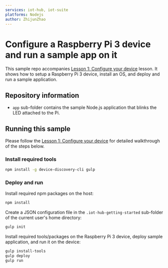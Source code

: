 ```yaml
---
services: iot-hub, iot-suite
platforms: Nodejs
author: ZhijunZhao
---
```


# Configure a Raspberry Pi 3 device and run a sample app on it
This sample repo accompanies [Lesson 1: Configure your device](https://azure.microsoft.com/en-us/documentation/articles/iot-hub-raspberry-pi-kit-node-lesson1-configure-your-device/) lesson. It shows how to setup a Raspberry Pi 3 device, install an OS, and deploy and run a sample application.

## Repository information
- `app` sub-folder contains the sample Node.js application that blinks the LED attached to the Pi.

## Running this sample
Please follow the [Lesson 1: Configure your device](https://azure.microsoft.com/en-us/documentation/articles/iot-hub-raspberry-pi-kit-node-lesson1-configure-your-device/) for detailed walkthrough of the steps below.

### Install required tools

```bash
npm install -g device-discovery-cli gulp
```

### Deploy and run

Install required npm packages on the host:
```bash
npm install
```
Create a JSON configuration file in the `.iot-hub-getting-started` sub-folder of the current user's home directory:
```bash
gulp init
```

Install required tools/packages on the Raspberry Pi 3 device, deploy sample application, and run it on the device:
```bash
gulp install-tools
gulp deploy
gulp run
```
